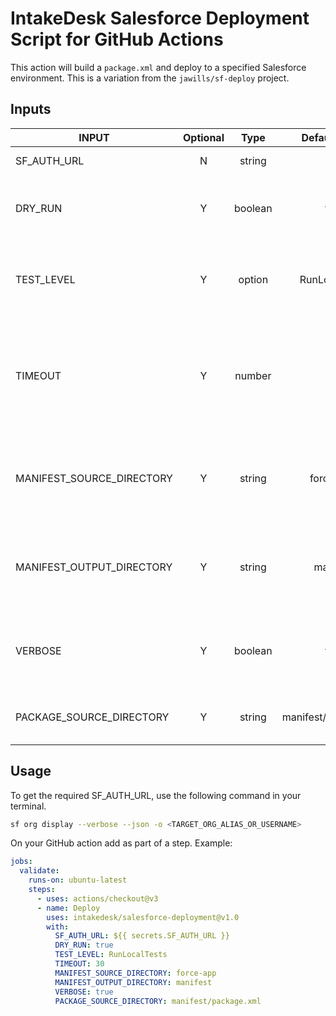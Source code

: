 # IntakeDesk Salesforce Deployment Script for GitHub Actions

This action will build a `package.xml` and deploy to a specified Salesforce environment. This is a variation from the 
`jawills/sf-deploy` project.

## Inputs

|INPUT         |Optional|Type     |Default Value|Options|Description|
|--------------|:------:|:-------:|:-----------:|:-----:|:---------:|
|SF_AUTH_URL|N|string|-|-|The Salesforce Auth URL.|
|DRY_RUN|Y|boolean|true|-|Enable or disable the Salesforce project deploy `--dry-run` flag.|
|TEST_LEVEL|Y|option|RunLocalTests|NoTestRun, RunSpecifiedTests, RunLocalTests, RunAllTestsInOrg|Salesforce project deploy `--test-level` parameter. Defaults to RunLocalTests.|
|TIMEOUT|Y|number|30|-|Salesforce project deploy `--wait` flag value. Timeout in minutes for the command to complete and display results|
|MANIFEST_SOURCE_DIRECTORY|Y|string|force-app|-|Source files path for project manifest generation `--source-dir` flag.|
|MANIFEST_OUTPUT_DIRECTORY|Y|string|manifest|-|Output directoryfor project manifest generation `--output-dir` flag.|
|VERBOSE|Y|boolean|true|-|Enable or disable the Salesforce project deploy flag for `--verbose` flag.|
|PACKAGE_SOURCE_DIRECTORY|Y|string|manifest/package.xml|-|Salesforce project deploy `--manifest` file path flag.|


## Usage

To get the required SF_AUTH_URL, use the following command in your terminal.

```bash
sf org display --verbose --json -o <TARGET_ORG_ALIAS_OR_USERNAME>
```

On your GitHub action add as part of a step. Example:

```yml
jobs:
  validate:
    runs-on: ubuntu-latest
    steps:
      - uses: actions/checkout@v3
      - name: Deploy
        uses: intakedesk/salesforce-deployment@v1.0
        with:
          SF_AUTH_URL: ${{ secrets.SF_AUTH_URL }}
          DRY_RUN: true
          TEST_LEVEL: RunLocalTests
          TIMEOUT: 30
          MANIFEST_SOURCE_DIRECTORY: force-app
          MANIFEST_OUTPUT_DIRECTORY: manifest
          VERBOSE: true
          PACKAGE_SOURCE_DIRECTORY: manifest/package.xml
```
